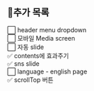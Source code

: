 ## 📝추가 목록

⬜ header menu dropdown   
⬜ 모바일 Media screen   
⬜ 자동 slide   
✅ contents에 효과주기   
✅ sns slide   
⬜ language - english page   
✅ scrollTop 버튼   

